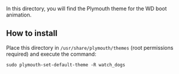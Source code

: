 In this directory, you will find the Plymouth theme for the WD boot animation.

## How to install
Place this directory in `/usr/share/plymouth/themes` (root permissions required) and execute the command:
```shell
sudo plymouth-set-default-theme -R watch_dogs
```